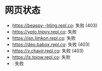 # 网页状态
- https://beaspy--hting.repl.co: 失败 (403)
- https://ypto.tnpyv.repl.co: 失败
- https://jsn.limkon.repl.co: 失败
- https://deo.babox.repl.co: 失败 (403)
- https://v.chavir.repl.co: 失败 (403)
- https://ls.tpjow.repl.co: 失败
- : 失败
